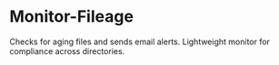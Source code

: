 # Monitor-Fileage
Checks for aging files and sends email alerts. Lightweight monitor for compliance across directories.
